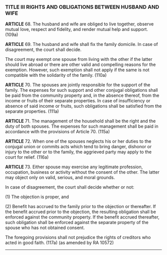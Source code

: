 ### TITLE III RIGHTS AND OBLIGATIONS BETWEEN HUSBAND AND WIFE

**ARTICLE** 68. The husband and wife are obliged to live together, observe mutual love, respect and fidelity, and render mutual help and support. (109a)

**ARTICLE** 69. The husband and wife shall fix the family domicile. In case of disagreement, the court shall decide.

The court may exempt one spouse from living with the other if the latter should live abroad or there are other valid and compelling reasons for the exemption. However, such exemption shall not apply if the same is not compatible with the solidarity of the family. (110a)

**ARTICLE** 70. The spouses are jointly responsible for the support of the family. The expenses for such support and other conjugal obligations shall be paid from the community property and, in the absence thereof, from the income or fruits of their separate properties. In case of insufficiency or absence of said income or fruits, such obligations shall be satisfied from the separate properties. (111a)

**ARTICLE** 71. The management of the household shall be the right and the duty of both spouses. The expenses for such management shall be paid in accordance with the provisions of Article 70. (115a)

**ARTICLE** 72. When one of the spouses neglects his or her duties to the conjugal union or commits acts which tend to bring danger, dishonor or injury to the other or to the family, the aggrieved party may apply to the court for relief. (116a)

**ARTICLE** 73. Either spouse may exercise any legitimate profession, occupation, business or activity without the consent of the other. The latter may object only on valid, serious, and moral grounds.

In case of disagreement, the court shall decide whether or not:

(1) The objection is proper, and

(2) Benefit has accrued to the family prior to the objection or thereafter. If the benefit accrued prior to the objection, the resulting obligation shall be enforced against the community property. If the benefit accrued thereafter, such obligation shall be enforced against the separate property of the spouse who has not obtained consent.

The foregoing provisions shall not prejudice the rights of creditors who acted in good faith. (117a) (as amended by RA 10572)


---
